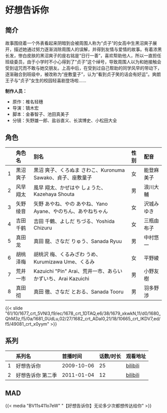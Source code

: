# 好想告诉你


## 简介

故事围绕着一个外表看起来阴暗到会被周围人称为“贞子”的女高中生黑沼爽子展开，描述她通过努力逐渐消除周围人的误解，并得到友情与爱情的故事。有着浓黑长发，惨白皮肤的黑沼爽子的座右铭是“日行一善”，喜欢帮助他人，所以一直担任班级委员，由于小学时不小心得到了“贞子”这个绰号，导致周围人以为和她接触会受到诅咒而不敢与她交朋友。上高中后，在受到过自己帮助的同学风早的带动下，逐渐融合到班级中，被改称为“座敷童子”，认为“看到贞子笑的话会有好运”。爽朗王子与“贞子”女生的校园轻喜剧登场啦……

**制作人员：**
- 原作：椎名轻穗
- 导演：镝木宏
- 脚本：金春智子、池田真美子
- 分镜：矢野雄一郎、盐谷直义、长滨博史、小松田大全

## 角色

|     |   角色名   |   别名  | 性别 |  配音  |
|:--- |:------  |:----      |:---  |:--   |
| 1 | 黒沼爽子 | 黒沼 爽子、くろぬま さわこ、Kuronuma Sawako、貞子、座敷童子 | 女 | 能登麻美子 |
| 2 | 风早翔太 | 風早 翔太、かぜはや しょうた、Kazehaya Shouta | 男 | 浪川大輔 |
| 3 | 矢野绫音 | 矢野 あやね、やの あやね、Yano Ayane、やのちん、あやねちゃん | 女 | 沢城みゆき |
| 4 | 吉田千鹤 | 吉田 千鶴、よしだ ちづる、Yoshida Chizuru | 女 | 三瓶由布子 |
| 5 | 真田龙 | 真田 龍、さなだ りゅう、Sanada Ryuu | 男 | 中村悠一 |
| 6 | 胡桃泽梅 | 胡桃沢 梅、くるみざわ うめ、Kurumizawa Ume、くるみ | 女 | 平野綾 |
| 7 | 荒井一市 | Kazuichi &quot;Pin&quot; Arai、荒井一市、あらい かずいち、Arai Kazuichi | 男 | 小野友樹 |
| 8 | 真田彻 | 真田 徹、さなだ とおる、Sanada Tooru | 男 | 羽多野渉 |

{{< slide "61/10/1677_crt_5VNl3,f9/ec/1678_crt_1DTAQ,e6/38/1679_xkwkN,11/d0/1680_QhM3z,f5/0a/1681_0UdLu,02/27/1682_crt_ADaI0,21/18/10665_crt_IKDV7,ed/f5/49081_crt_x0yym" >}}

## 系列

|     |   系列名   |   首播时间  | 话数/时长  | 观看地址 |
|:---  |:------    |:----      |:---       |:---  |
| 1 | 好想告诉你 | 2009-10-06 | 25 | [bilibili](https://www.bilibili.com/video/BV13x411A7Mv)  |
| 2 | 好想告诉你 第二季 | 2011-01-04 | 12 | [bilibili](https://www.bilibili.com/video/BV1Xx411w7Uh/)  |


## MAD

{{< media  "BV11s411o7eW"
"【好想告诉你】无论多少次都想传达给你"  >}}
